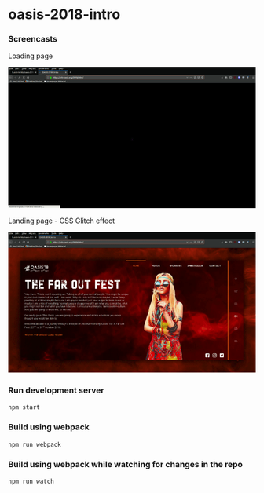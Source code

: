 # oasis-2018-intro

### Screencasts
Loading page

![Loader](/screenshots/loader.gif)

Landing page - CSS Glitch effect

![Glitch effect](/screenshots/glitch.gif)

### Run development server
```
npm start
```

### Build using webpack
```
npm run webpack
```

### Build using webpack while watching for changes in the repo
```
npm run watch
```
